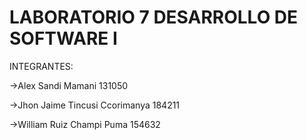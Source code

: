 # LABORATORIO 7 DESARROLLO DE SOFTWARE I

INTEGRANTES: 

->Alex Sandi Mamani                  131050

->Jhon Jaime Tincusi Ccorimanya      184211

->William Ruiz Champi Puma           154632




